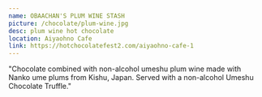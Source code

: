 ```yaml
---
name: OBAACHAN'S PLUM WINE STASH
picture: /chocolate/plum-wine.jpg
desc: plum wine hot chocolate
location: Aiyaohno Cafe
link: https://hotchocolatefest2.com/aiyaohno-cafe-1
---
```


"Chocolate combined with non-alcohol umeshu plum wine made with Nanko ume
plums from Kishu, Japan. Served with a non-alcohol Umeshu Chocolate Truffle."
